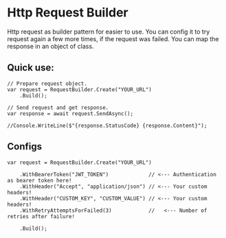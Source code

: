# Http Request Builder
Http request as builder pattern for easier to use.
You can config it to try request again a few more times, if the request was failed. You can map the response in an object of class.

## Quick use:
```
// Prepare request object.
var request = RequestBuilder.Create("YOUR_URL")
    .Build();
    
// Send request and get response.
var response = await request.SendAsync();

//Console.WriteLine($"{response.StatusCode} {response.Content}");
```

## Configs
```
var request = RequestBuilder.Create("YOUR_URL")

    .WithBearerToken("JWT_TOKEN")             // <--- Authentication as bearer token here!
    .WithHeader("Accept", "application/json") // <--- Your custom headers!
    .WithHeader("CUSTOM_KEY", "CUSTOM_VALUE") // <--- Your custom headers!
    .WithRetryAttemptsForFailed(3)            //   <--- Number of retries after failure!

    .Build();
```